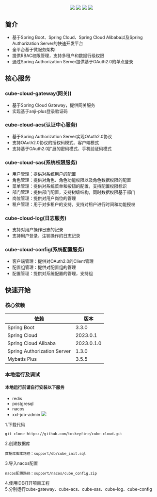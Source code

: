 <p align="center">
    <img src="https://img.shields.io/badge/Cube_Cloud-1.0.0-green">
    <img src="https://img.shields.io/badge/Spring_Cloud-2023.0.1-blue">
    <img src="https://img.shields.io/badge/Spring_Cloud_Alibaba-2023.0.1.0-blue">
    <img src="https://img.shields.io/badge/license-MIT-green">
</p>

## 简介
- 基于Spring Boot、Spring Cloud、Spring Cloud Alibaba以及Spring Authorization Server的快速开发平台
- 全平台基于微服务架构
- 提供RBAC权限管理，支持多租户和数据行级权限
- 通过Spring Authorization Server提供基于OAuth2.0的单点登录

## 核心服务
### cube-cloud-gateway(网关))
- 基于Spring Cloud Gateway，提供网关服务
- 实现基于anji-plus登录验证码

### cube-cloud-acs(认证中心服务)
- 基于Spring Authorization Server实现OAuth2.0协议
- 支持OAuth2.0协议的授权码模式、客户端模式
- 支持基于OAuth2.0扩展的密码模式、手机验证码模式

### cube-cloud-sas(系统权限服务)
- 用户管理：提供对系统用户的配置
- 角色管理：提供对角色、角色功能权限以及角色数据权限的配置
- 菜单管理：提供对系统菜单和按钮的配置，支持配置权限标识
- 部门管理：提供部门配置，支持树级结构，同时数据权限基于部门
- 岗位管理：提供对用户岗位的管理
- 租户管理：用于对多租户的支持，支持对租户进行时间和功能授权

### cube-cloud-log(日志服务)
- 支持对用户操作日志的记录
- 支持用户登录、注销操作的日志记录

### cube-cloud-config(系统配置服务)
- 客户端管理：提供对OAuth2.0的Client管理
- 配置组管理：提供对配置组的管理
- 配置管理：提供对系统配置的管理，支持组

## 快速开始

### 核心依赖
| 依赖                          | 版本         |
|-----------------------------|------------|
| Spring Boot                 | 3.3.0      |
| Spring Cloud                | 2023.0.1   |
| Spring Cloud Alibaba        | 2023.0.1.0 |
| Spring Authorization Server | 1.3.0      |
| Mybatis Plus                | 3.5.5      |

### 本地运行及调试
#### 本地运行前请自行安装以下服务
- redis
- postgresql
- nacos
- xxl-job-admin <img src="https://img.shields.io/badge/optional-yellow">

1.下载代码
```
git clone https://github.com/toskeyfine/cube-cloud.git
```
2.创建数据库
```
数据库脚本路径：support/db/cube_init.sql
```
3.导入nacos配置
```
nacos配置路径：support/nacos/cube_config.zip
```
4.使用IDE打开项目工程
<br>
5.分别运行cube-gateway、cube-acs、cube-sas、cube-log、cube-config

